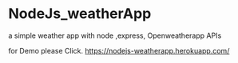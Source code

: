 # NodeJs_weatherApp
a simple weather app with node ,express, Openweatherapp APIs

for Demo 
please Click.
https://nodejs-weatherapp.herokuapp.com/
